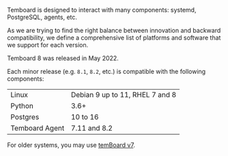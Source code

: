 Temboard is designed to interact with many components: systemd, PostgreSQL,
agents, etc.

As we are trying to find the right balance between innovation and backward
compatibility, we define a comprehensive list of platforms and software that
we support for each version.

Temboard 8 was released in May 2022.

Each minor release (e.g. `8.1`, `8.2`, etc.) is compatible with the following
components:


|                |                                 |
|----------------|---------------------------------|
| Linux          | Debian 9 up to 11, RHEL 7 and 8 |
| Python         | 3.6+                            |
| Postgres       | 10 to 16                        |
| Temboard Agent | 7.11 and 8.2                    |

For older systems, you may use [temBoard v7](/en/v7).
